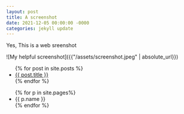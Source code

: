 ```yaml
---
layout: post
title: A screenshot
date: 2021-12-05 00:00:00 -0000
categories: jekyll update
---
```




Yes, This is a web sreenshot

![My helpful screenshot]({{"/assets/screenshot.jpeg" | absolute_url}})



<ul>
    {% for post in site.posts %}
    <li>
        <a href="{{ post.url }}">{{ post.title }}</a>
    </li>
    {% endfor %}
</ul>
<ul>
    {% for p in site.pages%}
    <li>
    	<a> {{ p.name }}</a>
    </li>
	{% endfor %}
</ul>



